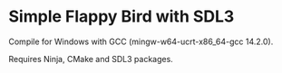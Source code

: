 # Simple Flappy Bird with SDL3

Compile for Windows with GCC (mingw-w64-ucrt-x86_64-gcc 14.2.0).

Requires Ninja, CMake and SDL3 packages.